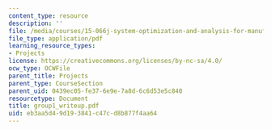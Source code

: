 ```yaml
---
content_type: resource
description: ''
file: /media/courses/15-066j-system-optimization-and-analysis-for-manufacturing-summer-2003/eb3aa5d49d193841c47cd8b877f4aa64_group1_writeup.pdf
file_type: application/pdf
learning_resource_types:
- Projects
license: https://creativecommons.org/licenses/by-nc-sa/4.0/
ocw_type: OCWFile
parent_title: Projects
parent_type: CourseSection
parent_uid: 0439ec05-fe37-6e9e-7a8d-6c6d53e5c840
resourcetype: Document
title: group1_writeup.pdf
uid: eb3aa5d4-9d19-3841-c47c-d8b877f4aa64
---
```

